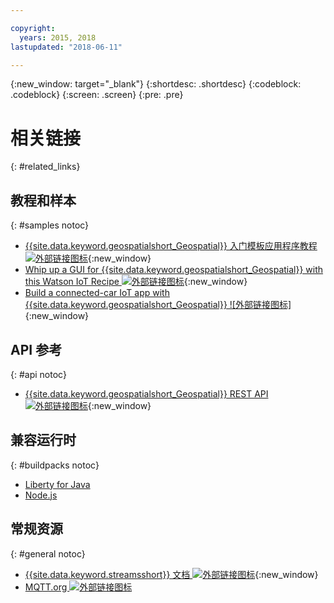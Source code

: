 ```yaml
---

copyright:
  years: 2015, 2018
lastupdated: "2018-06-11"

---
```


<!-- Attribute definitions -->
{:new_window: target="_blank"}
{:shortdesc: .shortdesc}
{:codeblock: .codeblock}
{:screen: .screen}
{:pre: .pre}

# 相关链接
{: #related_links}

## 教程和样本
{: #samples notoc}

* [{{site.data.keyword.geospatialshort_Geospatial}} 入门模板应用程序教程 ![外部链接图标](../../icons/launch-glyph.svg "外部链接图标")](https://developer.ibm.com/streamsdev/docs/build-real-time-location-monitoring-application-ibm-cloud-geospatial-analytics-node-js/){:new_window}
* [Whip up a GUI for {{site.data.keyword.geospatialshort_Geospatial}} with this Watson IoT Recipe ![外部链接图标](../../icons/launch-glyph.svg "外部链接图标")](https://www.ibm.com/blogs/bluemix/2017/03/whip-gui-geospatial-analytics-watson-iot-recipe/){:new_window}
* [Build a connected-car IoT app with {{site.data.keyword.geospatialshort_Geospatial}} ![外部链接图标]](https://www.ibm.com/developerworks/mobile/library/mo-connectedcar-app/index.html){:new_window}


## API 参考
{: #api notoc}

* [{{site.data.keyword.geospatialshort_Geospatial}} REST API ![外部链接图标](../../icons/launch-glyph.svg "外部链接图标")](https://console.ng.bluemix.net/apidocs/246){:new_window}

## 兼容运行时
{: #buildpacks notoc}

* [Liberty for Java](/docs/runtimes/liberty/index.html#liberty)
* [Node.js](/docs/runtimes/nodejs/index.html#nodejs)

## 常规资源

{: #general notoc}
* [{{site.data.keyword.streamsshort}} 文档 ![外部链接图标](../../icons/launch-glyph.svg "外部链接图标")](http://www.ibm.com/support/knowledgecenter/SSCRJU_4.2.1/com.ibm.streams.welcome.doc/doc/kc-homepage.html){:new_window}
* [MQTT.org ![外部链接图标](../../icons/launch-glyph.svg "外部链接图标")](http://mqtt.org/)
